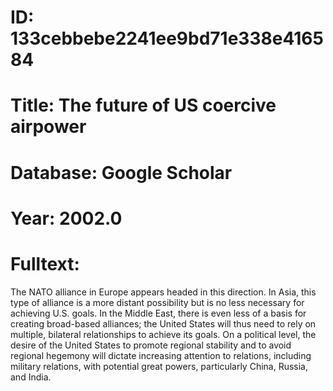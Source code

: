 # ID: 133cebbebe2241ee9bd71e338e416584
# Title: The future of US coercive airpower
# Database: Google Scholar
# Year: 2002.0
# Fulltext:
The NATO alliance in Europe appears headed in this direction.
In Asia, this type of alliance is a more distant possibility but is no less necessary for achieving U.S. goals.
In the Middle East, there is even less of a basis for creating broad-based alliances; the United States will thus need to rely on multiple, bilateral relationships to achieve its goals.
On a political level, the desire of the United States to promote regional stability and to avoid regional hegemony will dictate increasing attention to relations, including military relations, with potential great powers, particularly China, Russia, and India.